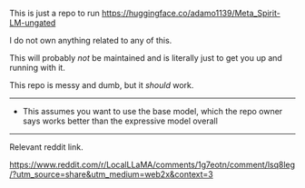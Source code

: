 This is just a repo to run https://huggingface.co/adamo1139/Meta_Spirit-LM-ungated

I do not own anything related to any of this.

This will probably *not* be maintained and is literally just to get you up and running with it.

This repo is messy and dumb, but it *should* work.

---

- This assumes you want to use the base model, which the repo owner says works better than the expressive model overall

---

Relevant reddit link.

https://www.reddit.com/r/LocalLLaMA/comments/1g7eotn/comment/lsq8leg/?utm_source=share&utm_medium=web2x&context=3

